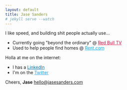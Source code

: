 ```yaml
---
layout: default
title: Jase Sanders
# jekyll serve --watch
---
```


I like speed, and building shit people actually use...

* Currently going "beyond the ordinary" @ <a href="https://www.redbull.tv" style="color:#db0a40">Red Bull TV</a>
* Used to help people find homes @ <a href="http://www.rent.com/" style="color:#00adee">Rent.com</a>

Holla at me on the internet:
* I has a <a href="https://www.linkedin.com/in/jasesanders" style="color:#006fa6" rel="me">LinkedIn</a>
* I'm on the <a href="https://twitter.com/jasesanders" style="color:#1da1f2" rel="me">Twitter</a>

Cheers,
**Jase**
<a href="mailto:hello@jasesanders.com" style="color:#dd4b39" rel="me">hello@jasesanders.com</a>
